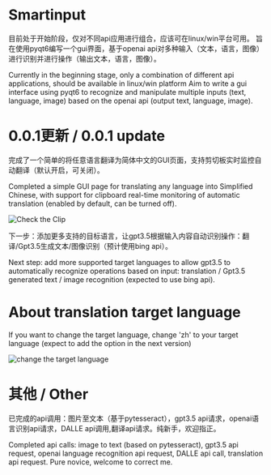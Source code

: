 # Smartinput
目前处于开始阶段，仅对不同api应用进行组合，应该可在linux/win平台可用。
旨在使用pyqt6编写一个gui界面，基于openai api对多种输入（文本，语言，图像）进行识别并进行操作（输出文本，语言，图像）。

Currently in the beginning stage, only a combination of different api applications, should be available in linux/win platform
Aim to write a gui interface using pyqt6 to recognize and manipulate multiple inputs (text, language, image) based on the openai api (output text, language, image).

# 0.0.1更新 / 0.0.1 update
完成了一个简单的将任意语言翻译为简体中文的GUI页面，支持剪切板实时监控自动翻译（默认开启，可关闭）。

Completed a simple GUI page for translating any language into Simplified Chinese, with support for clipboard real-time monitoring of automatic translation (enabled by default, can be turned off).

![Check the Clip]()

下一步：添加更多支持的目标语言，让gpt3.5根据输入内容自动识别操作：翻译/Gpt3.5生成文本/图像识别（预计使用bing api）。

Next step: add more supported target languages to allow gpt3.5 to automatically recognize operations based on input: translation / Gpt3.5 generated text / image recognition (expected to use bing api).

# About translation target language

If you want to change the target language, change 'zh' to your target language (expect to add the option in the next version)

![change the target language]()

# 其他 / Other
已完成的api调用：图片至文本（基于pytesseract），gpt3.5 api请求，openai语言识别api请求，DALLE api调用,翻译api请求。纯新手，欢迎指正。

Completed api calls: image to text (based on pytesseract), gpt3.5 api request, openai language recognition api request, DALLE api call, translation api request. Pure novice, welcome to correct me.
